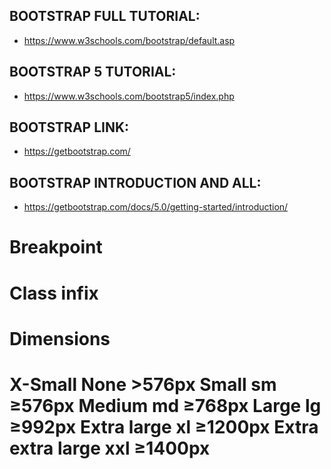 ## BOOTSTRAP FULL TUTORIAL:
- https://www.w3schools.com/bootstrap/default.asp

## BOOTSTRAP 5 TUTORIAL:
- https://www.w3schools.com/bootstrap5/index.php

## BOOTSTRAP LINK:
- https://getbootstrap.com/

## BOOTSTRAP INTRODUCTION AND ALL:
- https://getbootstrap.com/docs/5.0/getting-started/introduction/



<h1>Breakpoint</h1>	                <h1>Class infix</h1>	           <h1>Dimensions<h1>

X-Small	                                 None	                          &gt;576px
Small	                                 sm	                              ≥576px
Medium	                                 md	                              ≥768px
Large	                                 lg	                              ≥992px
Extra large	                             xl	                              ≥1200px
Extra extra large	                     xxl	                          ≥1400px

